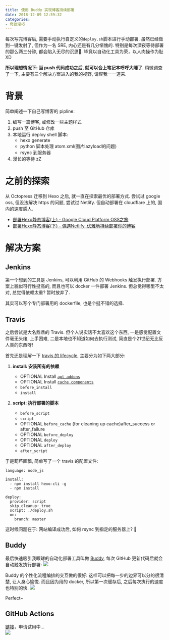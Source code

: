 ```yaml
---
title: 使用 Buddy 实现博客持续部署
date: 2018-12-09 12:59:32
categories:
- 奇技淫巧
---
```


每次写完博客后, 需要手动执行自定义的`deploy.sh`脚本进行手动部署. 虽然已经做到一键发射了, 但作为一名 SRE, 内心还是有几分惭愧的. 特别是每次深夜等待部署的那么两三分钟, 都会陷入无尽的沉思🤔. 毕竟以自动化工具为荣，以人肉操作为耻 XD

**所以理想情况下: 当 push 代码成功之后, 就可以合上笔记本呼呼大睡了**. 稍微调查了一下, 主要有三个解决方案进入的我的视野, 请容我一一道来.

<!--more-->

# 背景
简单阐述一下自己写博客的 pipline:
1. 编写一篇博客, 或修改一些主题样式
2. push 至 GitHub 仓库
3. 本地运行 deploy shell 脚本:
    - hexo generate
    - python 脚本处理 atom.xml(图片lazyload的问题)
    - rsync 到服务器
4. 漫长的等待 zZ

# 之前的探索
从 Octopress 迁移到 Hexo 之后, 就一直在探索最优的部署方式. 尝试过 google oss, 但没法解决 https 的问题, 尝试过 Netlify. 但自动部署在 cloudflare 上的, 国内的速度感人.
- [部署Hexo静态博客(上) - Google Cloud Platform OSS之旅](/blog/20180819/deploy-hexo-blog-to-gcp-oss/)
- [部署Hexo静态博客(下) - 偶遇Netlify, 优雅地持续部署你的博客](/blog/20180819/deploy-hexo-blog-to-netlify/)

# 解决方案
## Jenkins
第一个想到的工具是 Jenkins, 可以利用 GitHub 的 Webhooks 触发执行部署. 方案上貌似可行性挺高的, 而且也可以 docker 一件部署 Jenkins. 但总觉得哪里不太对, 总觉得依赖太重? 暂时放弃了.

其实可以写个专门部署用的 dockerfile, 也是个挺不错的选择.

## Travis
之后尝试是大名鼎鼎的 Travis. 但个人说实话不太喜欢这个东西, 一是感觉配置文件毫无头绪, 上手困难, 二是本地也不知道如何去执行测试, 简直是个21世纪无比反人类的东西呀!

首先还是理解一下 [travis 的 lifecycle](https://docs.travis-ci.com/user/job-lifecycle/#the-job-lifecycle), 主要分为如下两大部分:

1. **install: 安装所有的依赖**
    - OPTIONAL Install [`apt addons`](https://docs.travis-ci.com/user/installing-dependencies/#installing-packages-with-the-apt-addon)
    - OPTIONAL Install [`cache components`](https://docs.travis-ci.com/user/caching)
    - `before_install`
    - `install`

2. **script: 执行部署的脚本**
    - `before_script`
    - `script`
    - OPTIONAL `before_cache` (for cleaning up cache)after_success or after_failure
    - OPTIONAL `before_deploy`
    - OPTIONAL `deploy`
    - OPTIONAL `after_deploy`
    - `after_script`

于是葫芦画瓢, 简单写了一个 travis 的配置文件:
```
language: node_js

install:
  - npm install hexo-cli -g
  - npm install

deploy:
  provider: script
  skip_cleanup: true
  script: ./deploy.sh
  on:
    branch: master
```

这时候问题在于: 网站编译成功后, 如何 rsync 到指定的服务器上? 🤔

## Buddy
最后快速吸引我眼球的自动化部署工具叫做 [Buddy](https://app.buddy.works), 每次 GitHub 更新代码后就会自动触发执行部署:
![](/images/blog/171216_cicd/15450540893764.jpg)

Buddy 的个性化流程编排的交互做的很好: 这样可以把每一步的边界可以分的很清楚, 让人身心愉悦. 而且因为用的 docker, 所以第一次缓存后, 之后每次执行的速度也特别的快.
![](/images/blog/171216_cicd/15450634864348.jpg)

Perfect~

## GitHub Actions
[链接](https://github.com/features/actions)，申请试用中...    
![](/images/blog/171216_cicd/15524872888810.jpg)



